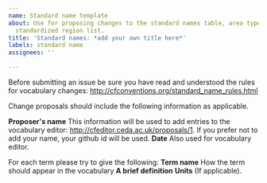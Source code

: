 ```yaml
---
name: Standard name template
about: Use for proposing changes to the standard names table, area types table or
  standardized region list.
title: 'Standard names: *add your own title here*'
labels: standard name
assignees: ''

---
```


Before submitting an issue be sure you have read and understood the rules for vocabulary changes: http://cfconventions.org/standard_name_rules.html

Change proposals should include the following information as applicable.

**Proposer's name** This information will be used to add entries to the vocabulary editor: http://cfeditor.ceda.ac.uk/proposals/1. If you prefer not to add your name, your github id will be used.
**Date** Also used for vocabulary editor.

For each term please try to give the following:
**Term name** How the term should appear in the vocabulary
**A brief definition**
**Units** (If applicable).
